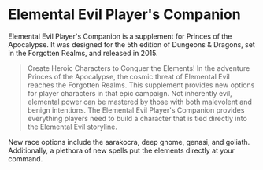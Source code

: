 # Elemental Evil Player's Companion

Elemental Evil Player's Companion is a supplement for Princes of the Apocalypse. It was designed for the 5th edition of Dungeons & Dragons, set in the Forgotten Realms, and released in 2015.

>Create Heroic Characters to Conquer the Elements!
In the adventure Princes of the Apocalypse, the cosmic threat of Elemental Evil reaches the Forgotten Realms. This supplement provides new options for player characters in that epic campaign. Not inherently evil, elemental power can be mastered by those with both malevolent and benign intentions. The Elemental Evil Player's Companion provides everything players need to build a character that is tied directly into the Elemental Evil storyline.

New race options include the aarakocra, deep gnome, genasi, and goliath. Additionally, a plethora of new spells put the elements directly at your command.